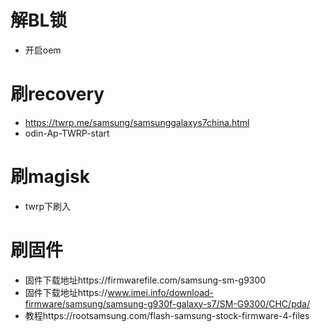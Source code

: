 # 解BL锁
- 开启oem
# 刷recovery
- https://twrp.me/samsung/samsunggalaxys7china.html
- odin-Ap-TWRP-start
# 刷magisk
- twrp下刷入
# 刷固件
- 固件下载地址https://firmwarefile.com/samsung-sm-g9300
- 固件下载地址https://www.imei.info/download-firmware/samsung/samsung-g930f-galaxy-s7/SM-G9300/CHC/pda/
- 教程https://rootsamsung.com/flash-samsung-stock-firmware-4-files
